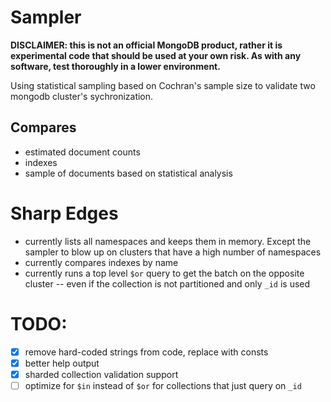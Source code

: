 # Sampler

**DISCLAIMER: this is not an official MongoDB product, rather it is experimental code that should be used at your own risk. As with any software, test thoroughly in a lower environment.**

Using statistical sampling based on Cochran's sample size to validate two mongodb cluster's sychronization.

## Compares
- estimated document counts
- indexes
- sample of documents based on statistical analysis

# Sharp Edges
- currently lists all namespaces and keeps them in memory. Except the sampler to blow up on clusters that have a high number of namespaces
- currently compares indexes by name
- currently runs a top level `$or` query to get the batch on the opposite cluster -- even if the collection is not partitioned and only `_id` is used

# TODO:
- [x] remove hard-coded strings from code, replace with consts
- [x] better help output
- [x] sharded collection validation support
- [ ] optimize for `$in` instead of `$or` for collections that just query on `_id`

